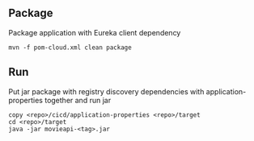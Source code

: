 ## Package
Package application with Eureka client dependency

```
mvn -f pom-cloud.xml clean package
```

## Run
Put jar package with registry discovery dependencies with
application-properties together and run jar

```
copy <repo>/cicd/application-properties <repo>/target
cd <repo>/target
java -jar movieapi-<tag>.jar
```